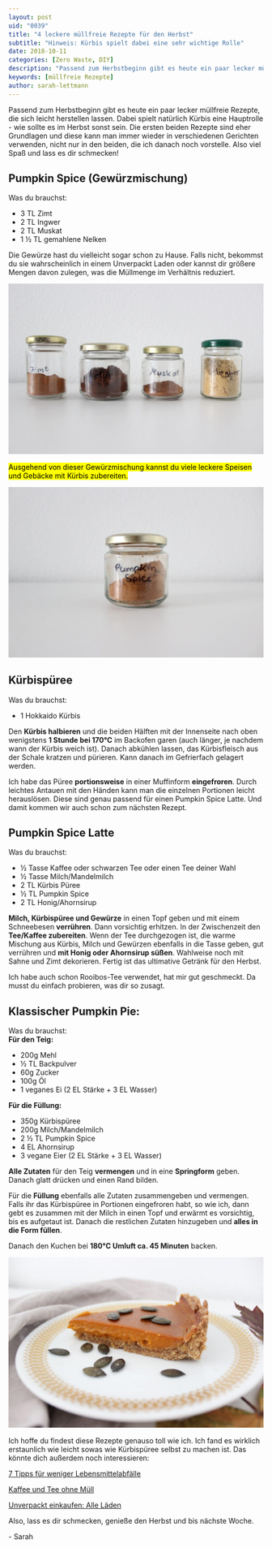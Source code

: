 ```yaml
---
layout: post
uid: "0039"
title: "4 leckere müllfreie Rezepte für den Herbst"
subtitle: "Hinweis: Kürbis spielt dabei eine sehr wichtige Rolle"
date: 2018-10-11
categories: [Zero Waste, DIY]
description: "Passend zum Herbstbeginn gibt es heute ein paar lecker müllfreie Rezepte, die sich leicht herstellen lassen. Dabei spielt natürlich Kürbis eine Hauptrolle."
keywords: [müllfreie Rezepte]
author: sarah-lettmann
---
```

Passend zum Herbstbeginn gibt es heute ein paar lecker müllfreie Rezepte, die sich leicht herstellen lassen. Dabei spielt natürlich Kürbis eine Hauptrolle - wie sollte es im Herbst sonst sein. Die ersten beiden Rezepte sind eher Grundlagen und diese kann man immer wieder in verschiedenen Gerichten verwenden, nicht nur in den beiden, die ich danach noch vorstelle. Also viel Spaß und lass es dir schmecken!

## Pumpkin Spice (Gewürzmischung)
Was du brauchst:  
- 3 TL Zimt  
- 2 TL Ingwer  
- 2 TL Muskat  
- 1 ½ TL gemahlene Nelken

Die Gewürze hast du vielleicht sogar schon zu Hause. Falls nicht, bekommst du sie wahrscheinlich in einem Unverpackt Laden oder kannst dir größere Mengen davon zulegen, was die Müllmenge im Verhältnis reduziert.

![Lose Gewürze](/assets/inpost-images/2018/2018-10-11-gewuerze.jpg "© {{ site.title }}")

<mark>Ausgehend von dieser Gewürzmischung kannst du viele leckere Speisen und Gebäcke mit Kürbis zubereiten.</mark>

![Fertige Gewürzmischung](/assets/inpost-images/2018/2018-10-11-fertige-gewuerzmischung.jpg "© {{ site.title }}")

## Kürbispüree
Was du brauchst:  
- 1 Hokkaido Kürbis

Den **Kürbis halbieren** und die beiden Hälften mit der Innenseite nach oben wenigstens **1 Stunde bei 170°C** im Backofen garen (auch länger, je nachdem wann der Kürbis weich ist). Danach abkühlen lassen, das Kürbisfleisch aus der Schale kratzen und pürieren. Kann danach im Gefrierfach gelagert werden.

Ich habe das Püree **portionsweise** in einer Muffinform **eingefroren**. Durch leichtes Antauen mit den Händen kann man die einzelnen Portionen leicht herauslösen. Diese sind genau passend für einen Pumpkin Spice Latte. Und damit kommen wir auch schon zum nächsten Rezept.

## Pumpkin Spice Latte
Was du brauchst:  
- ½ Tasse Kaffee oder schwarzen Tee oder einen Tee deiner Wahl  
- ½ Tasse Milch/Mandelmilch  
- 2 TL Kürbis Püree  
- ½ TL Pumpkin Spice  
- 2 TL Honig/Ahornsirup

**Milch, Kürbispüree und Gewürze** in einen Topf geben und mit einem Schneebesen **verrühren**. Dann vorsichtig erhitzen. In der Zwischenzeit den **Tee/Kaffee zubereiten**. Wenn der Tee durchgezogen ist, die warme Mischung aus Kürbis, Milch und Gewürzen ebenfalls in die Tasse geben, gut verrühren und **mit Honig oder Ahornsirup süßen**. Wahlweise noch mit Sahne und Zimt dekorieren. Fertig ist das ultimative Getränk für den Herbst.

Ich habe auch schon Rooibos-Tee verwendet, hat mir gut geschmeckt. Da musst du einfach probieren, was dir so zusagt.

## Klassischer Pumpkin Pie:
Was du brauchst:  
**Für den Teig:**  
- 200g Mehl  
- ½ TL Backpulver  
- 60g Zucker  
- 100g Öl  
- 1 veganes Ei (2 EL Stärke + 3 EL Wasser)

**Für die Füllung:**  
- 350g Kürbispüree  
- 200g Milch/Mandelmilch  
- 2 ½ TL Pumpkin Spice  
- 4 EL Ahornsirup  
- 3 vegane Eier (2 EL Stärke + 3 EL Wasser)

**Alle Zutaten** für den Teig **vermengen** und in eine **Springform** geben. Danach glatt drücken und einen Rand bilden.

Für die **Füllung** ebenfalls alle Zutaten zusammengeben und vermengen. Falls ihr das Kürbispüree in Portionen eingefroren habt, so wie ich, dann gebt es zusammen mit der Milch in einen Topf und erwärmt es vorsichtig, bis es aufgetaut ist. Danach die restlichen Zutaten hinzugeben und **alles in die Form füllen**.

Danach den Kuchen bei **180°C Umluft ca. 45 Minuten** backen.

![Kürbis Kuchen oder auch Pumpkin Pie](/assets/inpost-images/2018/2018-10-11-kuerbis-kuchen.jpg "© {{ site.title }}")

Ich hoffe du findest diese Rezepte genauso toll wie ich. Ich fand es wirklich erstaunlich wie leicht sowas wie Kürbispüree selbst zu machen ist. Das könnte dich außerdem noch interessieren:

[7 Tipps für weniger Lebensmittelabfälle](/blog/7-tipps-fuer-weniger-lebensmittelabfaelle)

[Kaffee und Tee ohne Müll](/blog/zero-waste-kaffee-und-tee-ohne-muell)

[Unverpackt einkaufen: Alle Läden](/blog/unverpackt-einkaufen-alle-laeden)

Also, lass es dir schmecken, genieße den Herbst und bis nächste Woche.

\- Sarah
